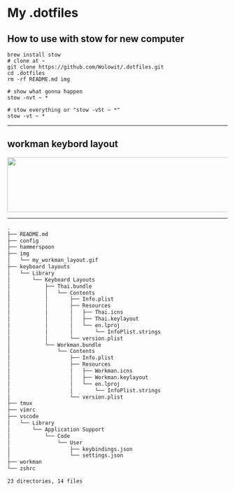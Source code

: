 # My .dotfiles

## How to use with stow for new computer

```properties
brew install stow
# clone at ~
git clone https://github.com/Wolowit/.dotfiles.git
cd .dotfiles
rm -rf README.md img

# show what gonna happen
stow -nvt ~ *

# stow everything or "stow -vSt ~ *"
stow -vt ~ *
```

---

## workman keybord layout

<img src="https://github.com/Wolowit/.dotfiles/blob/main/img/my%20workman%20layout.gif" width="550" height="125" />

---

```bash
.
├── README.md
├── config
├── hammerspoon
├── img
│   └── my_workman_layout.gif
├── keyboard layouts
│   └── Library
│       └── Keyboard Layouts
│           ├── Thai.bundle
│           │   └── Contents
│           │       ├── Info.plist
│           │       ├── Resources
│           │       │   ├── Thai.icns
│           │       │   ├── Thai.keylayout
│           │       │   └── en.lproj
│           │       │       └── InfoPlist.strings
│           │       └── version.plist
│           └── Workman.bundle
│               └── Contents
│                   ├── Info.plist
│                   ├── Resources
│                   │   ├── Workman.icns
│                   │   ├── Workman.keylayout
│                   │   └── en.lproj
│                   │       └── InfoPlist.strings
│                   └── version.plist
├── tmux
├── vimrc
├── vscode
│   └── Library
│       └── Application Support
│           └── Code
│               └── User
│                   ├── keybindings.json
│                   └── settings.json
├── workman
└── zshrc

23 directories, 14 files
```
